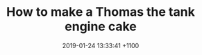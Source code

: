 ---
layout: cake-video
comments: true

title:  "How to make a Thomas the tank engine cake"
date:   2019-01-24 13:33:41 +1100
categories: blog
markdown_ext: "markdown, mkdown, mkdn, mkd, md"
description: "Making Thomas the tank engine cake"
excerpt_separator: <!--more-->
images: 
  - url: /assets/img/thomas/thumb.jpg
    alt: How to make a Thomas the tank engine cake 
    title: How to make a Thomas the tank engine cake 
    pin: /assets/img/thomas/pin.png
    pin-desc: Watch how to make this cute Thomas train cake face. Perfect birthday cake for a little boy.
    pin-id: 479914904039909068

image: /assets/img/thomas/thumb.jpg

youtube:
    url: https://youtu.be/W_0IXxmN_vE
    embed: https://www.youtube.com/embed/W_0IXxmN_vE
---